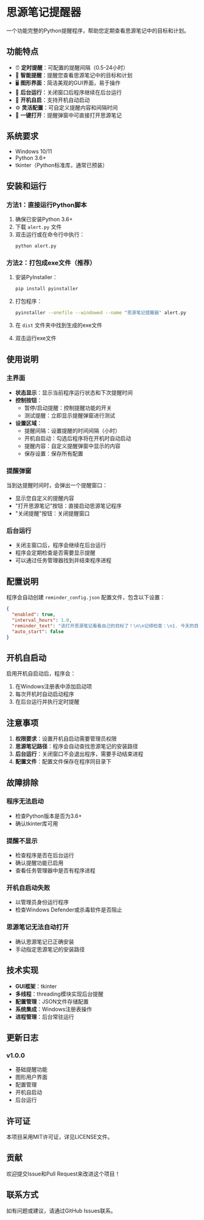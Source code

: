 # 思源笔记提醒器

一个功能完整的Python提醒程序，帮助您定期查看思源笔记中的目标和计划。

## 功能特点

- ⏰ **定时提醒**：可配置的提醒间隔（0.5-24小时）
- 🎯 **智能提醒**：提醒您查看思源笔记中的目标和计划
- 🖥️ **图形界面**：简洁美观的GUI界面，易于操作
- 🔄 **后台运行**：关闭窗口后程序继续在后台运行
- 🚀 **开机自启**：支持开机自动启动
- ⚙️ **灵活配置**：可自定义提醒内容和间隔时间
- 📝 **一键打开**：提醒弹窗中可直接打开思源笔记

## 系统要求

- Windows 10/11
- Python 3.6+
- tkinter（Python标准库，通常已预装）

## 安装和运行

### 方法1：直接运行Python脚本

1. 确保已安装Python 3.6+
2. 下载 `alert.py` 文件
3. 双击运行或在命令行中执行：
   ```bash
   python alert.py
   ```

### 方法2：打包成exe文件（推荐）

1. 安装PyInstaller：
   ```bash
   pip install pyinstaller
   ```

2. 打包程序：
   ```bash
   pyinstaller --onefile --windowed --name "思源笔记提醒器" alert.py
   ```

3. 在 `dist` 文件夹中找到生成的exe文件
4. 双击运行exe文件

## 使用说明

### 主界面

- **状态显示**：显示当前程序运行状态和下次提醒时间
- **控制按钮**：
  - 暂停/启动提醒：控制提醒功能的开关
  - 测试提醒：立即显示提醒弹窗进行测试
- **设置区域**：
  - 提醒间隔：设置提醒的时间间隔（小时）
  - 开机自启动：勾选后程序将在开机时自动启动
  - 提醒内容：自定义提醒弹窗中显示的内容
  - 保存设置：保存所有配置

### 提醒弹窗

当到达提醒时间时，会弹出一个提醒窗口：
- 显示您自定义的提醒内容
- "打开思源笔记"按钮：直接启动思源笔记程序
- "关闭提醒"按钮：关闭提醒窗口

### 后台运行

- 关闭主窗口后，程序会继续在后台运行
- 程序会定期检查是否需要显示提醒
- 可以通过任务管理器找到并结束程序进程

## 配置说明

程序会自动创建 `reminder_config.json` 配置文件，包含以下设置：

```json
{
  "enabled": true,
  "interval_hours": 1.0,
  "reminder_text": "该打开思源笔记看看自己的目标了！\n\n记得检查：\n1. 今天的目标完成情况\n2. 明天的计划安排\n3. 重要事项记录",
  "auto_start": false
}
```

## 开机自启动

启用开机自启动后，程序会：
1. 在Windows注册表中添加启动项
2. 每次开机时自动启动程序
3. 在后台运行并执行定时提醒

## 注意事项

1. **权限要求**：设置开机自启动需要管理员权限
2. **思源笔记路径**：程序会自动查找思源笔记的安装路径
3. **后台运行**：关闭窗口不会退出程序，需要手动结束进程
4. **配置文件**：配置文件保存在程序同目录下

## 故障排除

### 程序无法启动
- 检查Python版本是否为3.6+
- 确认tkinter库可用

### 提醒不显示
- 检查程序是否在后台运行
- 确认提醒功能已启用
- 查看任务管理器中是否有程序进程

### 开机自启动失败
- 以管理员身份运行程序
- 检查Windows Defender或杀毒软件是否阻止

### 思源笔记无法自动打开
- 确认思源笔记已正确安装
- 手动指定思源笔记的安装路径

## 技术实现

- **GUI框架**：tkinter
- **多线程**：threading模块实现后台提醒
- **配置管理**：JSON文件存储配置
- **系统集成**：Windows注册表操作
- **进程管理**：后台常驻运行

## 更新日志

### v1.0.0
- 基础提醒功能
- 图形用户界面
- 配置管理
- 开机自启动
- 后台运行

## 许可证

本项目采用MIT许可证，详见LICENSE文件。

## 贡献

欢迎提交Issue和Pull Request来改进这个项目！

## 联系方式

如有问题或建议，请通过GitHub Issues联系。 